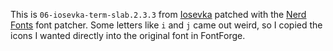 This is `06-iosevka-term-slab.2.3.3` from
[Iosevka](https://github.com/be5invis/Iosevka) patched with the
[Nerd Fonts](https://github.com/ryanoasis/nerd-fonts) font patcher.
Some letters like `i` and `j` came out weird, so I copied the icons
I wanted directly into the original font in FontForge.
